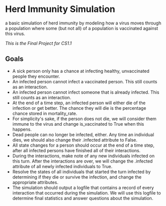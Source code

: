 # Herd Immunity Simulation

a basic simulation of herd immunity by modeling how a virus moves through a population where some (but not all) of a population is vaccinated against this virus.

*This is the Final Project for CS1.1*

## Goals

- A sick person only has a chance at infecting healthy, unvaccinated people they encounter.
- An infected person cannot infect a vaccinated person. This still counts as an interaction.
- An infected person cannot infect someone that is already infected. This still counts as an interaction.
- At the end of a time step, an infected person will either die of the infection or get better. The chance they will die is the percentage chance stored in mortality_rate.
- For simplicity's sake, if the person does not die, we will consider them immune to the virus and change is_vaccinated to True when this happens.
- Dead people can no longer be infected, either. Any time an individual dies, we should also change their .infected attribute to False.
- All state changes for a person should occur at the end of a time step, after all infected persons have finished all of their interactions.
- During the interactions, make note of any new individuals infected on this turn. After the interactions are over, we will change the .infected attribute of all newly infected individuals to True.
- Resolve the states of all individuals that started the turn infected by determining if they die or survive the infection, and change the appropriate attributes.
- The simulation should output a logfile that contains a record of every interaction that occurred during the simulation. We will use this logfile to determine final statistics and answer questions about the simulation.
